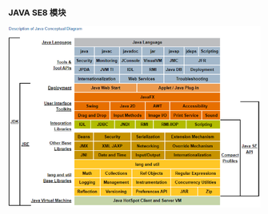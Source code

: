 ### JAVA SE8 模块

[![avatar](/docs/java-core/imgs/javase8.png)](https://docs.oracle.com/javase/8/docs/)
